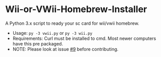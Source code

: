 # Wii-or-VWii-Homebrew-Installer
A Python 3.x script to ready your sc card for wii/vwii homebrew.
* Usage:
`py -3 vwii.py` or `py -3 wii.py`
* Requirements:
Curl must be installed to cmd. Most newer computers have this pre packaged.
* NOTE:
Please look at issue [#9](https://github.com/Mattamech/Wii-or-VWii-Homebrew-Installer/issues/9) before contributing.
